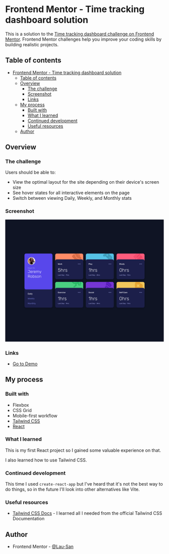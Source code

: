 # Frontend Mentor - Time tracking dashboard solution

This is a solution to the [Time tracking dashboard challenge on Frontend Mentor](https://www.frontendmentor.io/challenges/time-tracking-dashboard-UIQ7167Jw). Frontend Mentor challenges help you improve your coding skills by building realistic projects.

## Table of contents

- [Frontend Mentor - Time tracking dashboard solution](#frontend-mentor---time-tracking-dashboard-solution)
  - [Table of contents](#table-of-contents)
  - [Overview](#overview)
    - [The challenge](#the-challenge)
    - [Screenshot](#screenshot)
    - [Links](#links)
  - [My process](#my-process)
    - [Built with](#built-with)
    - [What I learned](#what-i-learned)
    - [Continued development](#continued-development)
    - [Useful resources](#useful-resources)
  - [Author](#author)

## Overview

### The challenge

Users should be able to:

-   View the optimal layout for the site depending on their device's screen size
-   See hover states for all interactive elements on the page
-   Switch between viewing Daily, Weekly, and Monthly stats

### Screenshot

![](./screenshot.png)

### Links

<!-- - Solution URL: [Add solution URL here](https://your-solution-url.com) -->

-   [Go to Demo](https://fm-time-tracking-dashboard-lau-san.vercel.app/)

## My process

### Built with

-   Flexbox
-   CSS Grid
-   Mobile-first workflow
-   [Tailwind CSS](https://tailwindcss.com/)
-   [React](https://reactjs.org/)

### What I learned

This is my first React project so I gained some valuable experience on that.

I also learned how to use Tailwind CSS.

### Continued development

This time I used `create-react-app` but I've heard that it's not the best way to do things, so in the future I'll look into other alternatives like Vite.

### Useful resources

-   [Tailwind CSS Docs](https://tailwindcss.com/docs) - I learned all I needed from the official Tailwind CSS Documentation

## Author

-   Frontend Mentor - [@Lau-San](https://www.frontendmentor.io/profile/Lau-San)
